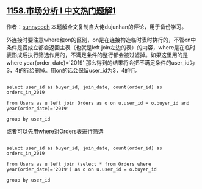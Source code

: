 ## [1158.市场分析 I 中文热门题解1](https://leetcode.cn/problems/market-analysis-i/solutions/100000/wherehe-on-by-sunnyccch-kmik)

作者：[sunnyccch](https://leetcode.cn/u/sunnyccch)
本题解全文复制自大佬dujunhan的评论，用于备份学习。

外连接时要注意where和on的区别，on是在连接构造临时表时执行的，不管on中条件是否成立都会返回主表（也就是left join左边的表）的内容，where是在临时表形成后执行筛选作用的，不满足条件的整行都会被过滤掉。如果这里用的是 where year(order_date)='2019' 那么得到的结果将会把不满足条件的user_id为3，4的行给删掉。用on的话会保留user_id为3，4的行。
```
select user_id as buyer_id, join_date, count(order_id) as orders_in_2019
from Users as u left join Orders as o on u.user_id = o.buyer_id and year(order_date)='2019'
group by user_id
```
或者可以先用where对Orders表进行筛选

```
select user_id as buyer_id, join_date, count(order_id) as orders_in_2019
from Users as u left join (select * from Orders where year(order_date)='2019') as o on u.user_id = o.buyer_id 
group by user_id
```

